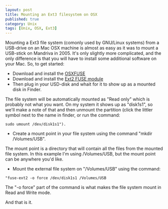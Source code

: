 ```yaml
---
layout: post
title: Mounting an Ext3 filesystem on OSX
published: true
category: Unix
tags: [Unix, OSX, Ext3]
---
```

Mounting a Ext3 file system (comonly used by GNU/Linux systems) from a USB-drive on an Mac OSX machine is almost as easy as it was to mount a USB-stick on Mandriva in 2005. It's only slightly more complicated, and the only difference is that you will have to install some additional software on your Mac. So, to get started:

- Download and install the [OSXFUSE](http://osxfuse.github.io/)
- Download and install the [Ext2 FUSE module](http://sourceforge.net/projects/fuse-ext2/)
- Then plug in your USD-disk and whait for it to show up as a mounted disk in Finder.   

The file system will be automatically mounted as "Read only" which is probably not what you want. On my system it shows up as "disk1s1", so we'll make a note of that and then unmount the partition (click the littler symbol next to the name in finder, or run the command:
 
 ```
 sudo umount /dev/disk1s1").   
 ```

- Create a mount point in your file system using the command "mkdir /Volumes/USB".

The mount point is a directory that will contain all the files from the mounted file system. In this example I'm using /Volumes/USB, but the mount point can be anywhere you'd like.  
	   
- Mount the external file system on "/Volumes/USB" using the command: 

```
"fuse-ext2 -o force /dev/disk1s1 /Volumes/USB
```

The "-o force" part of the command is what makes the file system mount in Read and Write mode.  

And that is it. 
